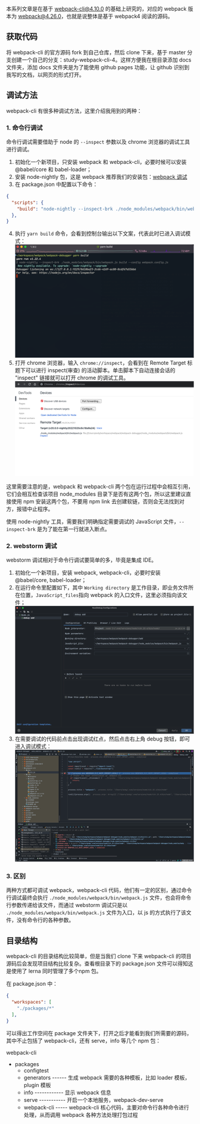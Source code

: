 本系列文章是在基于 webpack-cli@4.10.0 的基础上研究的，对应的 webpack 版本为 webpack@4.26.0，也就是说整体是基于 webpack4 阅读的源码。

## 获取代码

将 webpack-cli 的官方源码 fork 到自己仓库，然后 clone 下来，基于 master 分支创建一个自己的分支：study-webpack-cli-4。这样方便我在根目录添加 docs 文件夹，添加 docs 文件夹是为了能使用 github pages 功能，让 github 识别到我写的文档，以网页的形式打开。

## 调试方法

webpack-cli 有很多种调试方法，这里介绍我用到的两种：

### 1. 命令行调试

命令行调试需要借助于 node 的 `--inspect` 参数以及 chrome 浏览器的调试工具进行调试。

1. 初始化一个新项目，只安装 webpack 和 webpack-cli，必要时候可以安装 @babel/core 和 babel-loader；
2. 安装 node-nightly 包，这是 webpack 推荐我们的安装包：[webpack 调试](https://www.webpackjs.com/contribute/debugging/)
3. 在 package.json 中配置以下命令：
  ```json
  {
    "scripts": {
      "build": "node-nightly --inspect-brk ./node_modules/webpack/bin/webpack.js build --config webpack.config.js"
    },
  }
  ```
4. 执行 `yarn build` 命令，会看到控制台输出以下文案，代表此时已进入调试模式：
  ![build](https://raw.githubusercontent.com/aaaaaAndy/picture/main/images/20221026170934.png)
5. 打开 chrome 浏览器，输入 `chrome://inspect`，会看到在 Remote Target 标题下可以进行 inspect(审查) 的活动脚本。单击脚本下自动连接会话的 "inspect" 链接就可以打开 chrome 的调试工具。
  ![inspect](https://raw.githubusercontent.com/aaaaaAndy/picture/main/images/20221026171132.png)

这里需要注意的是，webpack 和 webpack-cli 两个包在运行过程中会相互引用，它们会相互检查该项目 node_modules 目录下是否有这两个包，所以这里建议直接使用 npm 安装这两个包，不要用 npm link 去创建软链，否则会无法找到对方，报错中止程序。

使用 node-nightly 工具，需要我们明确指定需要调试的 JavaScript 文件，`--inspect-brk` 是为了能在第一行就进入断点。

### 2. webstorm 调试

webstorm 调试相对于命令行调试要简单的多，毕竟是集成 IDE。

1. 初始化一个新项目，安装 webpack, webpack-cli，必要时安装 @babel/core, babel-loader；
2. 在运行命令里配置如下，其中 `Working directory` 是工作目录，即业务文件所在位置，`JavaScript_files`指向 webpack 的入口文件，这里必须指向该文件；
  ![debug1](https://raw.githubusercontent.com/aaaaaAndy/picture/main/images/20221026164203.png)
3. 在需要调试的代码前点击出现调试红点，然后点击右上角 debug 按钮，即可进入调试模式：
  ![debug2](https://raw.githubusercontent.com/aaaaaAndy/picture/main/images/20221026165548.png)

### 3. 区别

两种方式都可调试 webpack，webpack-cli 代码，他们有一定的区别，通过命令行调试最终会执行 `./node_modules/webpack/bin/webpack.js` 文件，也会将命令行参数传递给该文件，而通过 webstorm 调试只是以 `./node_modules/webpack/bin/webpack.js` 文件为入口，以 js 的方式执行了该文件，没有命令行的各种参数。

## 目录结构

webpack-cli 的目录结构比较简单，但是当我们 clone 下来 webpack-cli 的项目源码后会发现项目结构比较复杂。查看根目录下的 package.json 文件可以得知这是使用了 lerna 同时管理了多个npm 包。

在 package.json 中：

```json
{
  "workspaces": [
    "./packages/*"
  ],
}
```

可以得出工作空间在 package 文件夹下，打开之后才能看到我们所需要的源码，其中不止包括了 webpack-cli，还有 serve，info 等几个 npm 包：

webpack-cli
- packages
  + configtest
  + generators ------ 生成 webpack 需要的各种模板，比如 loader 模板，plugin 模板
  + info ------------ 显示 webpack 信息
  + serve ----------- 开启一个本地服务，webpack-dev-serve
  + webpack-cli ----- webpack-cli 核心代码，主要对命令行各种命令进行处理，从而调用 webpack 各种方法处理打包过程